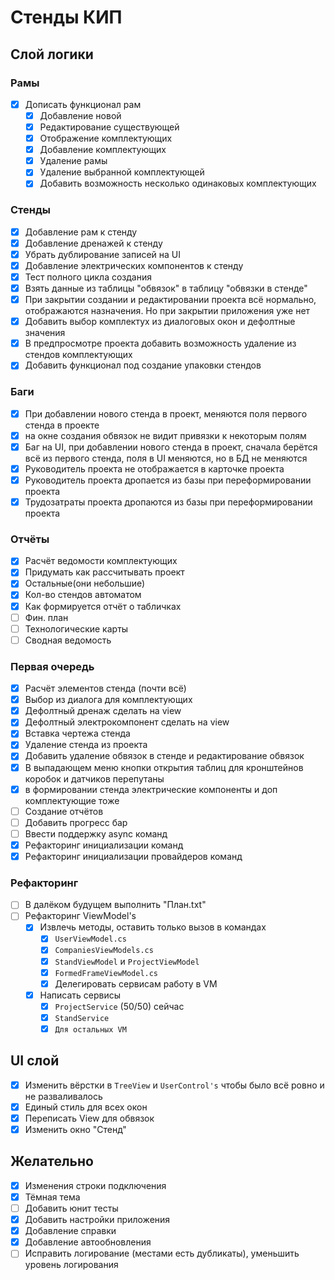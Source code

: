 # Стенды КИП

## Слой логики

### Рамы

- [x] Дописать функционал рам
    - [x] Добавление новой
    - [x] Редактирование существующей
    - [x] Отображение комплектующих
    - [x] Добавление комплектующих
    - [x] Удаление рамы
    - [x] Удаление выбранной комплектующей
    - [x] Добавить возможность несколько одинаковых комплектующих

### Стенды

- [x] Добавление рам к стенду
- [x] Добавление дренажей к стенду
- [x] Убрать дублирование записей на UI
- [x] Добавление электрических компонентов к стенду
- [x] Тест полного цикла создания
- [x] Взять данные из таблицы "обвязок" в таблицу "обвязки в стенде"
- [x] При закрытии создании и редактировании проекта всё нормально, отображаются назначения. Но при закрытии приложения
  уже нет
- [x] Добавить выбор комплектух из диалоговых окон и дефолтные значения
- [x] В предпросмотре проекта добавить возможность удаление из стендов комплектующих
- [x] Добавить функционал под создание упаковки стендов

### Баги

- [x] При добавлении нового стенда в проект, меняются поля первого стенда в проекте
- [x] на окне создания обвязок не видит привязки к некоторым полям
- [x] Баг на UI, при добавлении нового стенда в проект, сначала берётся всё из первого стенда, поля в UI меняются, но в
  БД не меняются
- [x] Руководитель проекта не отображается в карточке проекта
- [x] Руководитель проекта дропается из базы при переформировании проекта
- [x] Трудозатраты проекта дропаются из базы при переформировании проекта

### Отчёты

- [x] Расчёт ведомости комплектующих
- [x] Придумать как рассчитывать проект
- [x] Остальные(они небольшие)
- [x] Кол-во стендов автоматом
- [x] Как формируется отчёт о табличках
- [ ] Фин. план
- [ ] Технологические карты
- [ ] Сводная ведомость

### Первая очередь

- [x] Расчёт элементов стенда (почти всё)
- [x] Выбор из диалога для комплектующих
- [x] Дефолтный дренаж сделать на view
- [x] Дефолтный электрокомпонент сделать на view
- [x] Вставка чертежа стенда
- [x] Удаление стенда из проекта
- [x] Добавить удаление обвязок в стенде и редактирование обвязок
- [x] В выпадающем меню кнопки открытия таблиц для кронштейнов коробок и датчиков перепутаны
- [x] в формировании стенда электрические компоненты и доп комплектующие тоже
- [ ] Создание отчётов
- [ ] Добавить прогресс бар
- [ ] Ввести поддержку async команд
- [x] Рефакторинг инициализации команд
- [x] Рефакторинг инициализации провайдеров команд

### Рефакторинг

- [ ] В далёком будущем выполнить "План.txt"
- [ ] Рефакторинг ViewModel's
    - [x] Извлечь методы, оставить только вызов в командах
        - [x] `UserViewModel.cs`
        - [x] `CompaniesViewModels.cs`
        - [x] `StandViewModel` и `ProjectViewModel`
        - [x] `FormedFrameViewModel.cs`
        - [x] Делегировать сервисам работу в VM
    -[x] Написать сервисы
        - [x] `ProjectService` (50/50) сейчас
        - [x] `StandService`
        - [x] `Для остальных VM`

## UI слой

- [x] Изменить вёрстки в `TreeView` и `UserControl's` чтобы было всё ровно и не разваливалось
- [x] Единый стиль для всех окон
- [x] Переписать View для обвязок
- [x] Изменить окно "Стенд"

## Желательно

- [x] Изменения строки подключения
- [x] Тёмная тема
- [ ] Добавить юнит тесты
- [x] Добавить настройки приложения
- [x] Добавление справки
- [x] Добавление автообновления
- [ ] Исправить логирование (местами есть дубликаты), уменьшить уровень логирования